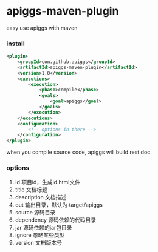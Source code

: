 # apiggs-maven-plugin
easy use apiggs with maven

### install
```xml
<plugin>
    <groupId>com.github.apiggs</groupId>
    <artifactId>apiggs-maven-plugin</artifactId>
    <version>1.0</version>
    <executions>
        <execution>
            <phase>compile</phase>
            <goals>
                <goal>apiggs</goal>
            </goals>
        </execution>
    </executions>
    <configuration>
        <!-- options in there -->
    </configuration>
</plugin>
```

when you compile source code, apiggs will build rest doc.

### options



1. id 项目id，生成id.html文件
1. title 文档标题
1. description 文档描述
1. out 输出目录，默认为 target/apiggs
1. source 源码目录
1. dependency 源码依赖的代码目录
1. jar 源码依赖的jar包目录
1. ignore 忽略某些类型
1. version 文档版本号